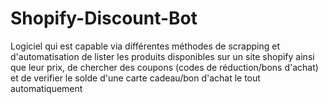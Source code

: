 # Shopify-Discount-Bot
Logiciel qui est capable via différentes méthodes de scrapping et d'automatisation de lister les produits disponibles sur un site shopify ainsi que leur prix, de chercher des coupons (codes de réduction/bons d'achat) et de verifier le solde d'une carte cadeau/bon d'achat le tout automatiquement
